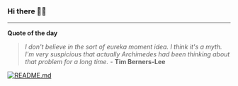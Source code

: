 ### Hi there 👋🏻


---

**Quote of the day**

> *I don't believe in the sort of eureka moment idea. I think it's a myth. I'm very suspicious that actually Archimedes had been thinking about that problem for a long time.* - **Tim Berners-Lee** 

[![README.md](https://github.com/marcolovazzano/marcolovazzano/actions/workflows/readme.yml/badge.svg)](https://github.com/marcolovazzano/marcolovazzano/actions/workflows/readme.yml)
